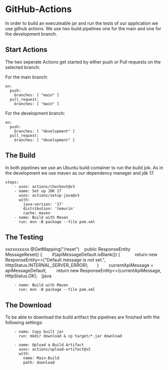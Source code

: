 # GitHub-Actions

In order to build an executeable jar and run the tests of our application we use github actions.
We use two build pipelines one for the main and one for the development branch.

## Start Actions

The two seperate Actions get started by either push or Pull requests on the selected branch:

For the main branch:

```
on:
  push:
    branches: [ "main" ]
  pull_request:
    branches: [ "main" ]
```

For the development branch:
```
on:
  push:
    branches: [ "development" ]
  pull_request:
    branches: [ "development" ]
```

## The Build

In both pipelines we use an Ubuntu build container to run the build job.
As in the development we use maven as our dependency manager and jdk 17.

```
steps:
    - uses: actions/checkout@v3
    - name: Set up JDK 17
      uses: actions/setup-java@v3
      with:
        java-version: '17'
        distribution: 'temurin'
        cache: maven
    - name: Build with Maven
      run: mvn -B package --file pom.xml
```

## The Testing

xxxxxxxxxx @GetMapping("/reset")    public ResponseEntity<String> MessageReset() {        if(apiMessageDefault.isBlank()) {            return new ResponseEntity<>("Default message is not set.", HttpStatus.INTERNAL_SERVER_ERROR);        }        currentApiMessage = apiMessageDefault;        return new ResponseEntity<>(currentApiMessage, HttpStatus.OK);    }java

```
    - name: Build with Maven
      run: mvn -B package --file pom.xml
```

## The Download

To be able to download the build artifact the pipelines are finished with the following settings:

```
    - name: Copy built jar
      run: mkdir download & cp target/*.jar download
    
    - name: Upload a Build Artifact
      uses: actions/upload-artifact@v2
      with:
        name: Main-Build
        path: download
```
